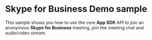 # Skype for Business Demo sample

This sample shows you how to use the core **App SDK** API to join an anonymous **Skype for Business** meeting, join 
the meeting chat and audio/video stream. 